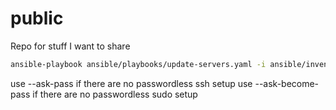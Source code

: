 # public

Repo for stuff I want to share

``` bash
ansible-playbook ansible/playbooks/update-servers.yaml -i ansible/inventory/hosts.ini --ask-pass --ask-become-pass
```

use --ask-pass if there are no passwordless ssh setup
use --ask-become-pass if there are no passwordless sudo setup
